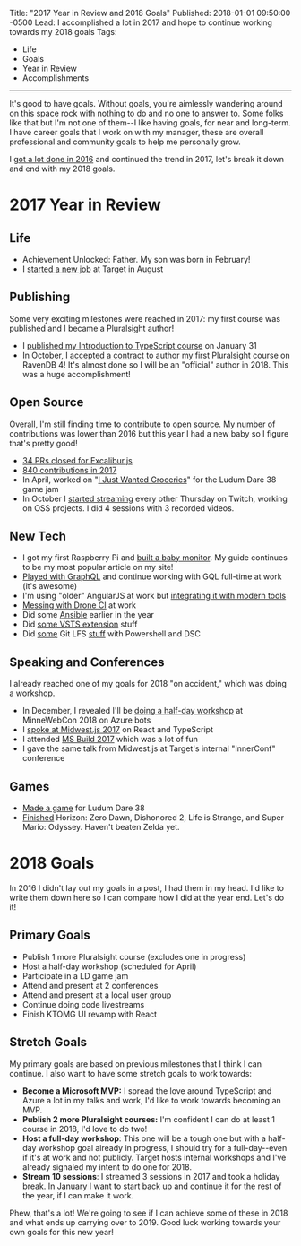 Title: "2017 Year in Review and 2018 Goals"
Published: 2018-01-01 09:50:00 -0500
Lead: I accomplished a lot in 2017 and hope to continue working towards my 2018 goals
Tags:
- Life
- Goals
- Year in Review
- Accomplishments
---

It's good to have goals. Without goals, you're aimlessly wandering around on this space rock with nothing to do and no one to answer to. Some folks like that but I'm not one of them--I like having goals, for near and long-term. I have career goals that I work on with my manager, these are overall professional and community goals to help me personally grow.

I [got a lot done in 2016](https://kamranicus.com/posts/2017-01-02-year-in-review) and continued the trend in 2017, let's break it down and end with my 2018 goals.

# 2017 Year in Review

## Life

- Achievement Unlocked: Father. My son was born in February!
- I [started a new job](https://kamranicus.com/posts/2017-08-28-joined-target) at Target in August

## Publishing

Some very exciting milestones were reached in 2017: my first course was published and I became a Pluralsight author!

- I [published my Introduction to TypeScript course](https://kamranicus.com/posts/2017-01-31-introduction-to-typescript-course-packt-publishing) on January 31
- In October, I [accepted a contract](https://kamranicus.com/posts/2017-10-10-becoming-a-pluralsight-author) to author my first Pluralsight course on RavenDB 4! It's almost done so I will be an "official" author in 2018. This was a huge accomplishment!

## Open Source

Overall, I'm still finding time to contribute to open source. My number of contributions was lower than 2016 but this year I had a new baby so I figure that's pretty good!

- [34 PRs closed for Excalibur.js](https://github.com/excaliburjs/Excalibur/pulls?page=1&q=is%3Apr+is%3Aclosed+author%3Akamranayub)
- [840 contributions in 2017](https://github.com/kamranayub?tab=overview&from=2017-12-01&to=2017-12-31)
- In April, worked on "[I Just Wanted Groceries](https://github.com/excaliburjs/ludum-38)" for the Ludum Dare 38 game jam
- In October I [started streaming](https://www.youtube.com/playlist?list=PL3ac-9HYUzQjbIWk7BczVfPqVD2_BNWhE) every other Thursday on Twitch, working on OSS projects. I did 4 sessions with 3 recorded videos.

## New Tech

- I got my first Raspberry Pi and [built a baby monitor](https://kamranicus.com/posts/2017-02-21-building-a-raspberry-pi-3-baby-monitor-livestream-audio-video). My guide continues to be my most popular article on my site!
- [Played with GraphQL](https://kamranicus.com/posts/2017-10-27-frontend-masters-node-api-graphql) and continue working with GQL full-time at work (it's awesome)
- I'm using "older" AngularJS at work but [integrating it with modern tools](https://kamranicus.com/posts/2017-10-06-webpack-karma-jest-babel-angularjs)
- [Messing with Drone CI](https://kamranicus.com/posts/2017-11-20-node-chrome-headless-drone-image) at work
- Did some [Ansible](https://github.com/ansible/ansible/pulls/kamranayub) earlier in the year
- Did [some VSTS extension](https://github.com/rschiefer/MSDeployAllTheThings/pull/6) stuff
- Did [some](https://kamranicus.com/posts/2017-02-04-powershell-dsc-git-lfs-binaries) Git LFS [stuff](https://kamranicus.com/posts/2017-06-14-downloading-git-lfs-files-from-tfs-vsts) with Powershell and DSC

## Speaking and Conferences

I already reached one of my goals for 2018 "on accident," which was doing a workshop.

- In December, I revealed I'll be [doing a half-day workshop](https://kamranicus.com/posts/2017-12-18-workshop-bots-javascript-node-minnewebcon) at MinneWebCon 2018 on Azure bots
- I [spoke at Midwest.js 2017](https://kamranicus.com/posts/2017-07-14-midwestjs-react-typescript) on React and TypeScript
- I attended [MS Build 2017](https://kamranicus.com/posts/2017-02-01-build-2017) which was a lot of fun
- I gave the same talk from Midwest.js at Target's internal "InnerConf" conference

## Games

- [Made a game](https://github.com/excaliburjs/ludum-38) for Ludum Dare 38
- [Finished](https://keeptrackofmygames.com/users/kamranicus/lists/played/?sortBy=DateAdded) Horizon: Zero Dawn, Dishonored 2, Life is Strange, and Super Mario: Odyssey. Haven't beaten Zelda yet.

# 2018 Goals

In 2016 I didn't lay out my goals in a post, I had them in my head. I'd like to write them down here so I can compare how I did at the year end. Let's do it!

## Primary Goals

- Publish 1 more Pluralsight course (excludes one in progress)
- Host a half-day workshop (scheduled for April)
- Participate in a LD game jam
- Attend and present at 2 conferences
- Attend and present at a local user group
- Continue doing code livestreams
- Finish KTOMG UI revamp with React

## Stretch Goals

My primary goals are based on previous milestones that I think I can continue. I also want to have some stretch goals to work towards:

- **Become a Microsoft MVP:** I spread the love around TypeScript and Azure a lot in my talks and work, I'd like to work towards becoming an MVP.
- **Publish 2 more Pluralsight courses:** I'm confident I can do at least 1 course in 2018, I'd love to do two!
- **Host a full-day workshop**: This one will be a tough one but with a half-day workshop goal already in progress, I should try for a full-day--even if it's at work and not publicly. Target hosts internal workshops and I've already signaled my intent to do one for 2018.
- **Stream 10 sessions**: I streamed 3 sessions in 2017 and took a holiday break. In January I want to start back up and continue it for the rest of the year, if I can make it work.

Phew, that's a lot! We're going to see if I can achieve some of these in 2018 and what ends up carrying over to 2019. Good luck working towards your own goals for this new year!